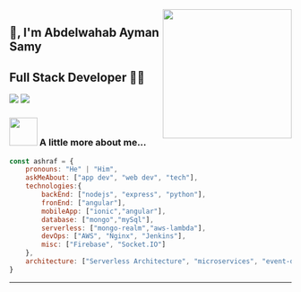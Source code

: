 <img align='right' src="https://media.giphy.com/media/M9gbBd9nbDrOTu1Mqx/giphy.gif" width="230">

##  🙏, I'm Abdelwahab Ayman Samy
## Full Stack Developer 👨‍💻

[![](https://img.shields.io/badge/LinkedIn-abdelwahab-ayman)](https://www.linkedin.com/in/abdelwahab-ayman/)
[![](https://img.shields.io/badge/Gmail-abdelwahab.aym.aboels3od@gmail.com-red)](mailto:abdelwahab.aym.aboels3od@gmail.com)


### <img src="https://media.giphy.com/media/VgCDAzcKvsR6OM0uWg/giphy.gif" width="50"> A little more about me...  

```javascript
const ashraf = {
    pronouns: "He" | "Him",
    askMeAbout: ["app dev", "web dev", "tech"],
    technologies:{
        backEnd: ["nodejs", "express", "python"],
        fronEnd: ["angular"],
        mobileApp: ["ionic","angular"],
        database: ["mongo","mySql"],
        serverless: ["mongo-realm","aws-lambda"],
        devOps: ["AWS", "Nginx", "Jenkins"],
        misc: ["Firebase", "Socket.IO"]
    },
    architecture: ["Serverless Architecture", "microservices", "event-driven", "Single page applications"],
}
```

---
